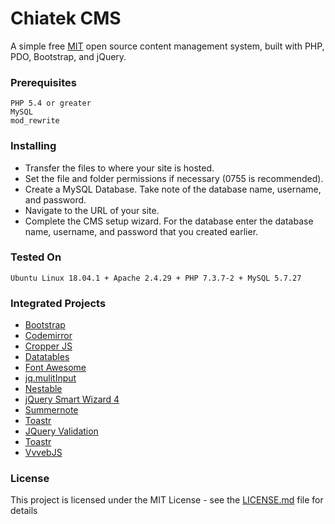# Chiatek CMS

A simple free [MIT](LICENSE) open source content management system, built with PHP, PDO, Bootstrap, and jQuery.

### Prerequisites

```
PHP 5.4 or greater
MySQL
mod_rewrite
```

### Installing

* Transfer the files to where your site is hosted.
* Set the file and folder permissions if necessary (0755 is recommended).
* Create a MySQL Database. Take note of the database name, username, and password.
* Navigate to the URL of your site.
* Complete the CMS setup wizard. For the database enter the database name, username, and password that you created earlier.

### Tested On

```
Ubuntu Linux 18.04.1 + Apache 2.4.29 + PHP 7.3.7-2 + MySQL 5.7.27
```

### Integrated Projects

* [Bootstrap](https://getbootstrap.com)
* [Codemirror](https://codemirror.net)
* [Cropper JS](https://fengyuanchen.github.io/cropperjs/)
* [Datatables](https://datatables.net)
* [Font Awesome](https://fontawesome.com/?from=io)
* [jq.mulitInput](https://jako.github.io/jq.multiInput/)
* [Nestable](https://github.com/dbushell/Nestable)
* [jQuery Smart Wizard 4](http://techlaboratory.net/smartwizard)
* [Summernote](https://summernote.org/)
* [Toastr](https://github.com/CodeSeven/toastr)
* [JQuery Validation](https://jqueryvalidation.org/)
* [Toastr](https://github.com/CodeSeven/toastr)
* [VvvebJS](https://github.com/givanz/VvvebJs)

### License

This project is licensed under the MIT License - see the [LICENSE.md](LICENSE) file for details
